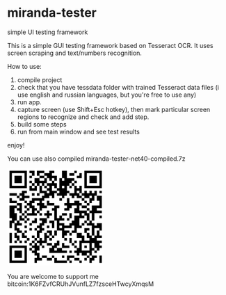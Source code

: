 # miranda-tester
simple UI testing framework


This is a simple GUI testing framework based on Tesseract OCR.
It uses screen scraping and text/numbers recognition.

How to use: 

1. compile project  
2. check that you have tessdata folder with trained Tesseract data files (i use english and russian languages, but you're free to use any)  
3. run app. 
4. capture screen (use Shift+Esc hotkey), then mark particular screen regions to recognize and check and add step.  
5. build some steps 
6. run from main window and see test results  

enjoy!

You can use also compiled miranda-tester-net40-compiled.7z

![bitcoin:1K6FZvfCRUhJVunfLZ7fzsceHTwcyXmqsM](https://github.com/skaeff/miranda-tester/blob/master/btc2.png)

You are welcome to support me bitcoin:1K6FZvfCRUhJVunfLZ7fzsceHTwcyXmqsM
